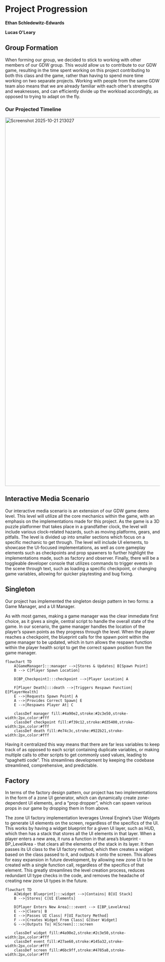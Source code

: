# Project Progression

**Ethan Schledewitz-Edwards**

**Lucas O'Leary**


## Group Formation
When forming our group, we decided to stick to working with other members of our GDW group. This would allow us to contribute to our GDW game, resulting in the time spent working on this project contributing to both this class and the game, rather than having to spend more time working on two separate projects. Working with people from the same GDW team also means that we are already familiar with each other’s strengths and weaknesses, and can efficiently divide up the workload accordingly, as opposed to trying to adapt on the fly.

### Our Projected Timeline
<img width="3049" height="1195" alt="Screenshot 2025-10-21 213027" src="https://github.com/user-attachments/assets/73762ebd-3733-4889-91d1-05fd0ffe4a04" />


## Interactive Media Scenario
Our interactive media scenario is an extension of our GDW game demo level. This level will utilize all the core mechanics within the game, with an emphasis on the implementations made for this project. As the game is a 3D puzzle platformer that takes place in a grandfather clock, the level will include various clock-related hazards, such as moving platforms, gears, and pitfalls. The level is divided up into smaller sections which focus on a specific mechanic to get through. The level will include UI elements, to showcase the UI-focused implementations, as well as core gameplay elements such as checkpoints and prop spawners to further highlight the implementations made, such as factory and observer. Finally, there will be a toggleable developer console that utilizes commands to trigger events in the scene through text, such as loading a specific checkpoint, or changing game variables, allowing for quicker playtesting and bug fixing.

## Singleton
Our project has implemented the singleton design pattern in two forms: a Game Manager, and a UI Manager.

As with most games, making a game manager was the clear immediate first choice, as it gives a single, central script to handle the overall state of the game. In our scenario, the game manager handles the location of the player’s spawn points as they progress through the level. When the player reaches a checkpoint, the blueprint calls for the spawn point within the game manager to be updated, which in turn allows the respawn function within the player health script to get the correct spawn position from the game manager. 

```mermaid
flowchart TD
    A[GameManager]:::manager -->|Stores & Updates| B[Spawn Point]
    B --> C[Player Spawn Location]

    D[BP_Checkpoint]:::checkpoint -->|Player Location| A

    F[Player Death]:::death -->|Triggers Respawn Function| E[PlayerHealth]
    E -->|Requests Spawn Point| A
    A -->|Provides Correct Spawn| E
    E -->|Respawns Player At| C

    classDef manager fill:#4a90e2,stroke:#2c3e50,stroke-width:2px,color:#fff
    classDef checkpoint fill:#f39c12,stroke:#d35400,stroke-width:2px,color:#fff
    classDef death fill:#e74c3c,stroke:#922b21,stroke-width:2px,color:#fff
```
Having it centralized this way means that there are far less variables to keep track of as opposed to each script containing duplicate variables, or making multiple calls to other scripts to get commonly used values, leading to “spaghetti code”. This streamlines development by keeping the codebase streamlined, comprehensive, and predictable.

## Factory
In terms of the factory design pattern, our project has two implementations in the form of a zone UI generator, which can dynamically create zone-dependent UI elements, and a “prop dropper”, which can spawn various props in our game by dropping them in from above.

The zone UI factory implementation leverages Unreal Engine’s User Widgets to generate UI elements on the screen, regardless of the specifics of the UI. This works by having a widget blueprint for a given UI layer, such as HUD, which then has a stack that stores all the UI elements in that layer. When a player enters a new area, it runs a function in that area’s blueprint - BP_LevelArea - that clears all the elements of the stack in its layer. It then passes its UI class to the UI factory method, which then creates a widget based on the class passed to it, and outputs it onto the screen. This allows for easy expansion in future development, by allowing new zone UI to be created with a single function call, regardless of the specifics of that element. This greatly streamlines the level creation process, reduces redundant UI type checks in the code, and removes the headache of creating new zone UI types in the future.


```mermaid
flowchart TD
    A[Widget Blueprint]:::widget -->|Contains| B[UI Stack]
    B -->|Stores| C[UI Elements]

    D[Player Enters New Area]:::event --> E[BP_LevelArea]
    E -->|Clears| B
    E -->|Passes UI Class| F[UI Factory Method]
    F -->|Creates Widget From Class| G[User Widget]
    G -->|Outputs To| H[Screen]:::screen

    classDef widget fill:#4a90e2,stroke:#2c3e50,stroke-width:2px,color:#fff
    classDef event fill:#27ae60,stroke:#145a32,stroke-width:2px,color:#fff
    classDef screen fill:#6bc9ff,stroke:#4785a8,stroke-width:2px,color:#fff
```
